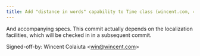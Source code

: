 ```yaml
---
title: Add "distance in words" capability to Time class (wincent.com, 471fe24)
---
```


And accompanying specs. This commit actually depends on the localization facilities, which will be checked in in a subsequent commit.

Signed-off-by: Wincent Colaiuta &lt;win@wincent.com&gt;
